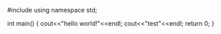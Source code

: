 #include<iostream>
using namespace std;

int main()
{
  cout<<"hello world!"<<endl;
  cout<<"test"<<endl;
   return 0;
}
